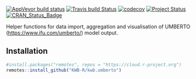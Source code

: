 [![AppVeyor build status](https://ci.appveyor.com/api/projects/status/57kw4tlion72ag3a/branch/master?svg=true)](https://ci.appveyor.com/project/KWB-R/kwb-umberto/branch/master)
[![Travis build Status](https://travis-ci.org/KWB-R/kwb.umberto.svg?branch=master)](https://travis-ci.org/KWB-R/kwb.umberto)
[![codecov](https://codecov.io/github/KWB-R/kwb.umberto/branch/master/graphs/badge.svg)](https://codecov.io/github/KWB-R/kwb.umberto)
[![Project Status](https://img.shields.io/badge/lifecycle-experimental-orange.svg)](https://www.tidyverse.org/lifecycle/#experimental)
[![CRAN_Status_Badge](https://www.r-pkg.org/badges/version/kwb.umberto)]()

Helper functions for data import, aggregation and
visualisation of UMBERTO (https://www.ifu.com/umberto/) model output.

## Installation

```r
#install.packages("remotes", repos = "https://cloud.r-project.org")
remotes::install_github("KWB-R/kwb.umberto")
```
